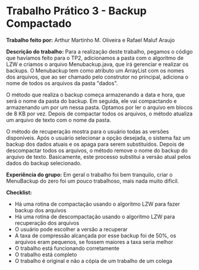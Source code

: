 # Trabalho Prático 3 - Backup Compactado

**Trabalho feito por:** Arthur Martinho M. Oliveira e Rafael Maluf Araujo

**Descrição do trabalho:** Para a realização deste trabalho, pegamos o código que havíamos feito para o TP2, adicionamos a pasta com o algoritmo de LZW e criamos o arquivo Menubackup.java, que irá gerenciar e realizar os backups. O Menubackup tem como atributo um ArrayList com os nomes dos arquivos, que ao ser chamado pelo construtor no principal, adiciona o nome de todos os arquivos da pasta "dados".

O método que realiza o backup começa armazenando a data e hora, que será o nome da pasta do backup. Em seguida, ele vai compactando e armazenando um por um nessa pasta. Optamos por ler o arquivo em blocos de 8 KB por vez. Depois de compactar todos os arquivos, o método atualiza um arquivo de texto com o nome da pasta.

O método de recuperação mostra para o usuário todas as versões disponíveis. Após o usuário selecionar a opção desejada, o sistema faz um backup dos dados atuais e os apaga para serem substituídos. Depois de descompactar todos os arquivos, o método remove o nome do backup do arquivo de texto. Basicamente, este processo substitui a versão atual pelos dados do backup selecionado.

**Experiência do grupo:** Em geral o trabalho foi bem tranquilo, criar o MenuBackup do zero foi um pouco trabalhoso, mais nada muito dificil.

**Checklist:**
- Há uma rotina de compactação usando o algoritmo LZW para fazer backup dos arquivos
- Há uma rotina de descompactação usando o algoritmo LZW para recuperação dos arquivos
- O usuário pode escolher a versão a recuperar
- A taxa de compressão alcançada por esse backup foi de 50%, os arquivos eram pequenos, se fossem maiores a taxa seria melhor
- O trabalho está funcionando corretamente
- O trabalho está completo
- O trabalho é original e não a cópia de um trabalho de um colega
